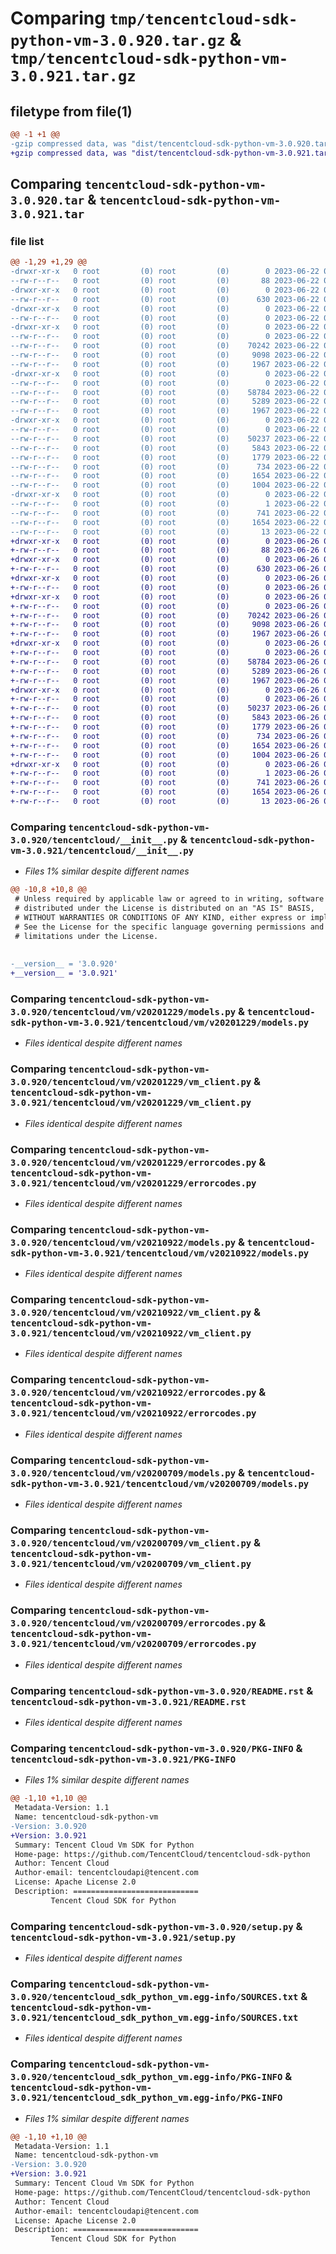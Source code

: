 # Comparing `tmp/tencentcloud-sdk-python-vm-3.0.920.tar.gz` & `tmp/tencentcloud-sdk-python-vm-3.0.921.tar.gz`

## filetype from file(1)

```diff
@@ -1 +1 @@
-gzip compressed data, was "dist/tencentcloud-sdk-python-vm-3.0.920.tar", last modified: Thu Jun 22 00:39:06 2023, max compression
+gzip compressed data, was "dist/tencentcloud-sdk-python-vm-3.0.921.tar", last modified: Mon Jun 26 00:36:46 2023, max compression
```

## Comparing `tencentcloud-sdk-python-vm-3.0.920.tar` & `tencentcloud-sdk-python-vm-3.0.921.tar`

### file list

```diff
@@ -1,29 +1,29 @@
-drwxr-xr-x   0 root         (0) root         (0)        0 2023-06-22 00:39:06.000000 tencentcloud-sdk-python-vm-3.0.920/
--rw-r--r--   0 root         (0) root         (0)       88 2023-06-22 00:39:06.000000 tencentcloud-sdk-python-vm-3.0.920/setup.cfg
-drwxr-xr-x   0 root         (0) root         (0)        0 2023-06-22 00:39:06.000000 tencentcloud-sdk-python-vm-3.0.920/tencentcloud/
--rw-r--r--   0 root         (0) root         (0)      630 2023-06-22 00:39:06.000000 tencentcloud-sdk-python-vm-3.0.920/tencentcloud/__init__.py
-drwxr-xr-x   0 root         (0) root         (0)        0 2023-06-22 00:39:06.000000 tencentcloud-sdk-python-vm-3.0.920/tencentcloud/vm/
--rw-r--r--   0 root         (0) root         (0)        0 2023-06-22 00:39:06.000000 tencentcloud-sdk-python-vm-3.0.920/tencentcloud/vm/__init__.py
-drwxr-xr-x   0 root         (0) root         (0)        0 2023-06-22 00:39:06.000000 tencentcloud-sdk-python-vm-3.0.920/tencentcloud/vm/v20201229/
--rw-r--r--   0 root         (0) root         (0)        0 2023-06-22 00:39:06.000000 tencentcloud-sdk-python-vm-3.0.920/tencentcloud/vm/v20201229/__init__.py
--rw-r--r--   0 root         (0) root         (0)    70242 2023-06-22 00:39:06.000000 tencentcloud-sdk-python-vm-3.0.920/tencentcloud/vm/v20201229/models.py
--rw-r--r--   0 root         (0) root         (0)     9098 2023-06-22 00:39:06.000000 tencentcloud-sdk-python-vm-3.0.920/tencentcloud/vm/v20201229/vm_client.py
--rw-r--r--   0 root         (0) root         (0)     1967 2023-06-22 00:39:06.000000 tencentcloud-sdk-python-vm-3.0.920/tencentcloud/vm/v20201229/errorcodes.py
-drwxr-xr-x   0 root         (0) root         (0)        0 2023-06-22 00:39:06.000000 tencentcloud-sdk-python-vm-3.0.920/tencentcloud/vm/v20210922/
--rw-r--r--   0 root         (0) root         (0)        0 2023-06-22 00:39:06.000000 tencentcloud-sdk-python-vm-3.0.920/tencentcloud/vm/v20210922/__init__.py
--rw-r--r--   0 root         (0) root         (0)    58784 2023-06-22 00:39:06.000000 tencentcloud-sdk-python-vm-3.0.920/tencentcloud/vm/v20210922/models.py
--rw-r--r--   0 root         (0) root         (0)     5289 2023-06-22 00:39:06.000000 tencentcloud-sdk-python-vm-3.0.920/tencentcloud/vm/v20210922/vm_client.py
--rw-r--r--   0 root         (0) root         (0)     1967 2023-06-22 00:39:06.000000 tencentcloud-sdk-python-vm-3.0.920/tencentcloud/vm/v20210922/errorcodes.py
-drwxr-xr-x   0 root         (0) root         (0)        0 2023-06-22 00:39:06.000000 tencentcloud-sdk-python-vm-3.0.920/tencentcloud/vm/v20200709/
--rw-r--r--   0 root         (0) root         (0)        0 2023-06-22 00:39:06.000000 tencentcloud-sdk-python-vm-3.0.920/tencentcloud/vm/v20200709/__init__.py
--rw-r--r--   0 root         (0) root         (0)    50237 2023-06-22 00:39:06.000000 tencentcloud-sdk-python-vm-3.0.920/tencentcloud/vm/v20200709/models.py
--rw-r--r--   0 root         (0) root         (0)     5843 2023-06-22 00:39:06.000000 tencentcloud-sdk-python-vm-3.0.920/tencentcloud/vm/v20200709/vm_client.py
--rw-r--r--   0 root         (0) root         (0)     1779 2023-06-22 00:39:06.000000 tencentcloud-sdk-python-vm-3.0.920/tencentcloud/vm/v20200709/errorcodes.py
--rw-r--r--   0 root         (0) root         (0)      734 2023-06-22 00:39:06.000000 tencentcloud-sdk-python-vm-3.0.920/README.rst
--rw-r--r--   0 root         (0) root         (0)     1654 2023-06-22 00:39:06.000000 tencentcloud-sdk-python-vm-3.0.920/PKG-INFO
--rw-r--r--   0 root         (0) root         (0)     1004 2023-06-22 00:39:06.000000 tencentcloud-sdk-python-vm-3.0.920/setup.py
-drwxr-xr-x   0 root         (0) root         (0)        0 2023-06-22 00:39:06.000000 tencentcloud-sdk-python-vm-3.0.920/tencentcloud_sdk_python_vm.egg-info/
--rw-r--r--   0 root         (0) root         (0)        1 2023-06-22 00:39:06.000000 tencentcloud-sdk-python-vm-3.0.920/tencentcloud_sdk_python_vm.egg-info/dependency_links.txt
--rw-r--r--   0 root         (0) root         (0)      741 2023-06-22 00:39:06.000000 tencentcloud-sdk-python-vm-3.0.920/tencentcloud_sdk_python_vm.egg-info/SOURCES.txt
--rw-r--r--   0 root         (0) root         (0)     1654 2023-06-22 00:39:06.000000 tencentcloud-sdk-python-vm-3.0.920/tencentcloud_sdk_python_vm.egg-info/PKG-INFO
--rw-r--r--   0 root         (0) root         (0)       13 2023-06-22 00:39:06.000000 tencentcloud-sdk-python-vm-3.0.920/tencentcloud_sdk_python_vm.egg-info/top_level.txt
+drwxr-xr-x   0 root         (0) root         (0)        0 2023-06-26 00:36:46.000000 tencentcloud-sdk-python-vm-3.0.921/
+-rw-r--r--   0 root         (0) root         (0)       88 2023-06-26 00:36:46.000000 tencentcloud-sdk-python-vm-3.0.921/setup.cfg
+drwxr-xr-x   0 root         (0) root         (0)        0 2023-06-26 00:36:46.000000 tencentcloud-sdk-python-vm-3.0.921/tencentcloud/
+-rw-r--r--   0 root         (0) root         (0)      630 2023-06-26 00:36:46.000000 tencentcloud-sdk-python-vm-3.0.921/tencentcloud/__init__.py
+drwxr-xr-x   0 root         (0) root         (0)        0 2023-06-26 00:36:46.000000 tencentcloud-sdk-python-vm-3.0.921/tencentcloud/vm/
+-rw-r--r--   0 root         (0) root         (0)        0 2023-06-26 00:36:46.000000 tencentcloud-sdk-python-vm-3.0.921/tencentcloud/vm/__init__.py
+drwxr-xr-x   0 root         (0) root         (0)        0 2023-06-26 00:36:46.000000 tencentcloud-sdk-python-vm-3.0.921/tencentcloud/vm/v20201229/
+-rw-r--r--   0 root         (0) root         (0)        0 2023-06-26 00:36:46.000000 tencentcloud-sdk-python-vm-3.0.921/tencentcloud/vm/v20201229/__init__.py
+-rw-r--r--   0 root         (0) root         (0)    70242 2023-06-26 00:36:46.000000 tencentcloud-sdk-python-vm-3.0.921/tencentcloud/vm/v20201229/models.py
+-rw-r--r--   0 root         (0) root         (0)     9098 2023-06-26 00:36:46.000000 tencentcloud-sdk-python-vm-3.0.921/tencentcloud/vm/v20201229/vm_client.py
+-rw-r--r--   0 root         (0) root         (0)     1967 2023-06-26 00:36:46.000000 tencentcloud-sdk-python-vm-3.0.921/tencentcloud/vm/v20201229/errorcodes.py
+drwxr-xr-x   0 root         (0) root         (0)        0 2023-06-26 00:36:46.000000 tencentcloud-sdk-python-vm-3.0.921/tencentcloud/vm/v20210922/
+-rw-r--r--   0 root         (0) root         (0)        0 2023-06-26 00:36:46.000000 tencentcloud-sdk-python-vm-3.0.921/tencentcloud/vm/v20210922/__init__.py
+-rw-r--r--   0 root         (0) root         (0)    58784 2023-06-26 00:36:46.000000 tencentcloud-sdk-python-vm-3.0.921/tencentcloud/vm/v20210922/models.py
+-rw-r--r--   0 root         (0) root         (0)     5289 2023-06-26 00:36:46.000000 tencentcloud-sdk-python-vm-3.0.921/tencentcloud/vm/v20210922/vm_client.py
+-rw-r--r--   0 root         (0) root         (0)     1967 2023-06-26 00:36:46.000000 tencentcloud-sdk-python-vm-3.0.921/tencentcloud/vm/v20210922/errorcodes.py
+drwxr-xr-x   0 root         (0) root         (0)        0 2023-06-26 00:36:46.000000 tencentcloud-sdk-python-vm-3.0.921/tencentcloud/vm/v20200709/
+-rw-r--r--   0 root         (0) root         (0)        0 2023-06-26 00:36:46.000000 tencentcloud-sdk-python-vm-3.0.921/tencentcloud/vm/v20200709/__init__.py
+-rw-r--r--   0 root         (0) root         (0)    50237 2023-06-26 00:36:46.000000 tencentcloud-sdk-python-vm-3.0.921/tencentcloud/vm/v20200709/models.py
+-rw-r--r--   0 root         (0) root         (0)     5843 2023-06-26 00:36:46.000000 tencentcloud-sdk-python-vm-3.0.921/tencentcloud/vm/v20200709/vm_client.py
+-rw-r--r--   0 root         (0) root         (0)     1779 2023-06-26 00:36:46.000000 tencentcloud-sdk-python-vm-3.0.921/tencentcloud/vm/v20200709/errorcodes.py
+-rw-r--r--   0 root         (0) root         (0)      734 2023-06-26 00:36:46.000000 tencentcloud-sdk-python-vm-3.0.921/README.rst
+-rw-r--r--   0 root         (0) root         (0)     1654 2023-06-26 00:36:46.000000 tencentcloud-sdk-python-vm-3.0.921/PKG-INFO
+-rw-r--r--   0 root         (0) root         (0)     1004 2023-06-26 00:36:46.000000 tencentcloud-sdk-python-vm-3.0.921/setup.py
+drwxr-xr-x   0 root         (0) root         (0)        0 2023-06-26 00:36:46.000000 tencentcloud-sdk-python-vm-3.0.921/tencentcloud_sdk_python_vm.egg-info/
+-rw-r--r--   0 root         (0) root         (0)        1 2023-06-26 00:36:46.000000 tencentcloud-sdk-python-vm-3.0.921/tencentcloud_sdk_python_vm.egg-info/dependency_links.txt
+-rw-r--r--   0 root         (0) root         (0)      741 2023-06-26 00:36:46.000000 tencentcloud-sdk-python-vm-3.0.921/tencentcloud_sdk_python_vm.egg-info/SOURCES.txt
+-rw-r--r--   0 root         (0) root         (0)     1654 2023-06-26 00:36:46.000000 tencentcloud-sdk-python-vm-3.0.921/tencentcloud_sdk_python_vm.egg-info/PKG-INFO
+-rw-r--r--   0 root         (0) root         (0)       13 2023-06-26 00:36:46.000000 tencentcloud-sdk-python-vm-3.0.921/tencentcloud_sdk_python_vm.egg-info/top_level.txt
```

### Comparing `tencentcloud-sdk-python-vm-3.0.920/tencentcloud/__init__.py` & `tencentcloud-sdk-python-vm-3.0.921/tencentcloud/__init__.py`

 * *Files 1% similar despite different names*

```diff
@@ -10,8 +10,8 @@
 # Unless required by applicable law or agreed to in writing, software
 # distributed under the License is distributed on an "AS IS" BASIS,
 # WITHOUT WARRANTIES OR CONDITIONS OF ANY KIND, either express or implied.
 # See the License for the specific language governing permissions and
 # limitations under the License.
 
 
-__version__ = '3.0.920'
+__version__ = '3.0.921'
```

### Comparing `tencentcloud-sdk-python-vm-3.0.920/tencentcloud/vm/v20201229/models.py` & `tencentcloud-sdk-python-vm-3.0.921/tencentcloud/vm/v20201229/models.py`

 * *Files identical despite different names*

### Comparing `tencentcloud-sdk-python-vm-3.0.920/tencentcloud/vm/v20201229/vm_client.py` & `tencentcloud-sdk-python-vm-3.0.921/tencentcloud/vm/v20201229/vm_client.py`

 * *Files identical despite different names*

### Comparing `tencentcloud-sdk-python-vm-3.0.920/tencentcloud/vm/v20201229/errorcodes.py` & `tencentcloud-sdk-python-vm-3.0.921/tencentcloud/vm/v20201229/errorcodes.py`

 * *Files identical despite different names*

### Comparing `tencentcloud-sdk-python-vm-3.0.920/tencentcloud/vm/v20210922/models.py` & `tencentcloud-sdk-python-vm-3.0.921/tencentcloud/vm/v20210922/models.py`

 * *Files identical despite different names*

### Comparing `tencentcloud-sdk-python-vm-3.0.920/tencentcloud/vm/v20210922/vm_client.py` & `tencentcloud-sdk-python-vm-3.0.921/tencentcloud/vm/v20210922/vm_client.py`

 * *Files identical despite different names*

### Comparing `tencentcloud-sdk-python-vm-3.0.920/tencentcloud/vm/v20210922/errorcodes.py` & `tencentcloud-sdk-python-vm-3.0.921/tencentcloud/vm/v20210922/errorcodes.py`

 * *Files identical despite different names*

### Comparing `tencentcloud-sdk-python-vm-3.0.920/tencentcloud/vm/v20200709/models.py` & `tencentcloud-sdk-python-vm-3.0.921/tencentcloud/vm/v20200709/models.py`

 * *Files identical despite different names*

### Comparing `tencentcloud-sdk-python-vm-3.0.920/tencentcloud/vm/v20200709/vm_client.py` & `tencentcloud-sdk-python-vm-3.0.921/tencentcloud/vm/v20200709/vm_client.py`

 * *Files identical despite different names*

### Comparing `tencentcloud-sdk-python-vm-3.0.920/tencentcloud/vm/v20200709/errorcodes.py` & `tencentcloud-sdk-python-vm-3.0.921/tencentcloud/vm/v20200709/errorcodes.py`

 * *Files identical despite different names*

### Comparing `tencentcloud-sdk-python-vm-3.0.920/README.rst` & `tencentcloud-sdk-python-vm-3.0.921/README.rst`

 * *Files identical despite different names*

### Comparing `tencentcloud-sdk-python-vm-3.0.920/PKG-INFO` & `tencentcloud-sdk-python-vm-3.0.921/PKG-INFO`

 * *Files 1% similar despite different names*

```diff
@@ -1,10 +1,10 @@
 Metadata-Version: 1.1
 Name: tencentcloud-sdk-python-vm
-Version: 3.0.920
+Version: 3.0.921
 Summary: Tencent Cloud Vm SDK for Python
 Home-page: https://github.com/TencentCloud/tencentcloud-sdk-python
 Author: Tencent Cloud
 Author-email: tencentcloudapi@tencent.com
 License: Apache License 2.0
 Description: ============================
         Tencent Cloud SDK for Python
```

### Comparing `tencentcloud-sdk-python-vm-3.0.920/setup.py` & `tencentcloud-sdk-python-vm-3.0.921/setup.py`

 * *Files identical despite different names*

### Comparing `tencentcloud-sdk-python-vm-3.0.920/tencentcloud_sdk_python_vm.egg-info/SOURCES.txt` & `tencentcloud-sdk-python-vm-3.0.921/tencentcloud_sdk_python_vm.egg-info/SOURCES.txt`

 * *Files identical despite different names*

### Comparing `tencentcloud-sdk-python-vm-3.0.920/tencentcloud_sdk_python_vm.egg-info/PKG-INFO` & `tencentcloud-sdk-python-vm-3.0.921/tencentcloud_sdk_python_vm.egg-info/PKG-INFO`

 * *Files 1% similar despite different names*

```diff
@@ -1,10 +1,10 @@
 Metadata-Version: 1.1
 Name: tencentcloud-sdk-python-vm
-Version: 3.0.920
+Version: 3.0.921
 Summary: Tencent Cloud Vm SDK for Python
 Home-page: https://github.com/TencentCloud/tencentcloud-sdk-python
 Author: Tencent Cloud
 Author-email: tencentcloudapi@tencent.com
 License: Apache License 2.0
 Description: ============================
         Tencent Cloud SDK for Python
```


